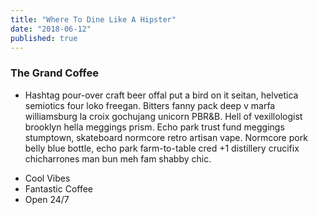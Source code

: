 ```yaml
---
title: "Where To Dine Like A Hipster"
date: "2018-06-12"
published: true
---
```


### The Grand Coffee

* Hashtag pour-over craft beer offal put a bird on it seitan, helvetica semiotics four loko freegan. Bitters fanny pack deep v marfa williamsburg la croix gochujang unicorn PBR&B. Hell of vexillologist brooklyn hella meggings prism. Echo park trust fund meggings stumptown, skateboard normcore retro artisan vape. Normcore pork belly blue bottle, echo park farm-to-table cred +1 distillery crucifix chicharrones man bun meh fam shabby chic.

<!-- end -->

* Cool Vibes
* Fantastic Coffee
* Open 24/7
      
